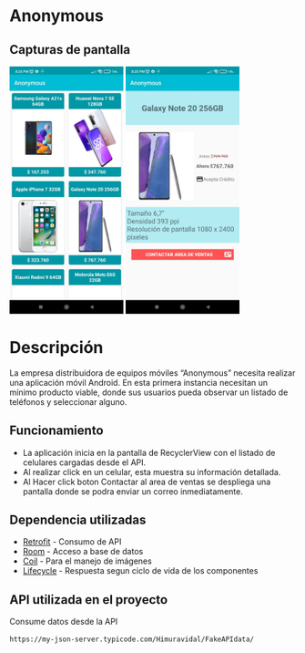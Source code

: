 # Anonymous

## Capturas de pantalla
<img src="screenshots/recycler_list.jpeg"  width="200"/> <img src="screenshots/detail_phone.jpeg"  width="200"/>

# Descripción
La empresa distribuidora de equipos móviles “Anonymous” necesita realizar una aplicación móvil Android. En esta primera instancia
necesitan un mínimo producto viable, donde sus usuarios pueda observar un listado de teléfonos y seleccionar alguno.

## Funcionamiento
- La aplicación inicia en la pantalla de RecyclerView con el listado de celulares cargadas desde el API.
- Al realizar click en un celular, esta muestra su información detallada.
- Al Hacer click boton Contactar al area de ventas se despliega una pantalla donde se podra enviar un correo inmediatamente.

## Dependencia utilizadas

- [Retrofit](https://square.github.io/retrofit/) - Consumo de API
- [Room](https://developer.android.com/jetpack/androidx/releases/room) - Acceso a base de datos
- [Coil](https://coil-kt.github.io/coil/) - Para el manejo de imágenes
- [Lifecycle](https://developer.android.com/jetpack/androidx/releases/lifecycle) - Respuesta segun ciclo de vida de los componentes



## API utilizada en el proyecto
Consume datos desde la API
```bash
https://my-json-server.typicode.com/Himuravidal/FakeAPIdata/
```

  

